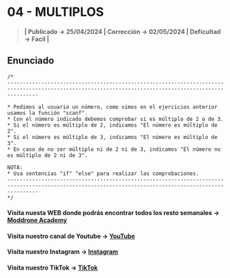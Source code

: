 # 04 - MULTIPLOS

> #### | Publicado -> 25/04/2024 | Corrección -> 02/05/2024 | Deficultad -> Facil |

## Enunciado
```
/*
------------------------------------------------------------------------------------------------------------------------------------------------------

* Pedimos al usuario un número, como vimos en el ejercicios anterior usamos la función "scanf".
* Con el número indicado debemos comprobar si es múltiplo de 2 o de 3.
* Si el número es múltiplo de 2, indicamos "El número es múltiplo de 2".
* Si el número es múltiplo de 3, indicamos "El número es múltiplo de 3".
* En caso de no ser múltiplo ni de 2 ni de 3, indicamos "El número no es múltiplo de 2 ni de 3".

NOTA:
* Usa sentencias "if" "else" para realizar las comprobaciones. 
------------------------------------------------------------------------------------------------------------------------------------------------------
*/ 
```
#### Visita nuesta WEB donde podrás encontrar todos los resto semanales -> [Moddrone Academy](https://moddroneacademy.com/index.php/c/)

#### Visita nuestro canal de Youtube -> [YouTube](https://www.youtube.com/@Moddrone)

#### Visita nuestro Instagram -> [Instagram](https://www.instagram.com/moddrone/)

#### Visita nuestro TikTok -> [TikTok](https://www.tiktok.com/@moddrone)